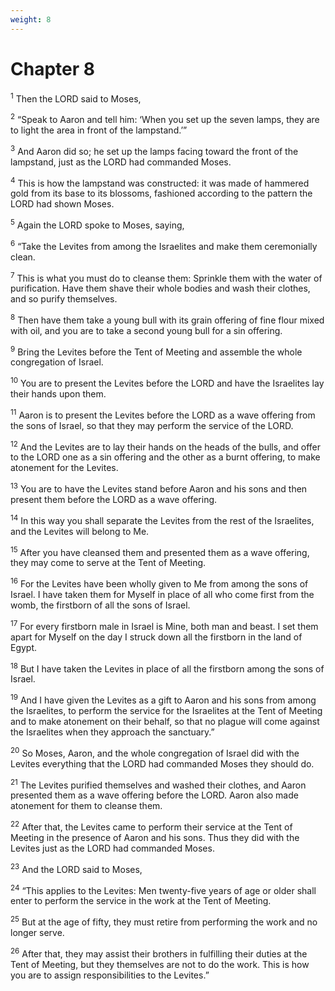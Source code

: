 ```yaml
---
weight: 8
---
```


# Chapter 8

<sup>1</sup> Then the LORD said to Moses, 

<sup>2</sup> “Speak to Aaron and tell him: ‘When you set up the seven lamps, they are to light the area in front of the lampstand.’” 

<sup>3</sup> And Aaron did so; he set up the lamps facing toward the front of the lampstand, just as the LORD had commanded Moses. 

<sup>4</sup> This is how the lampstand was constructed: it was made of hammered gold from its base to its blossoms, fashioned according to the pattern the LORD had shown Moses. 

<sup>5</sup> Again the LORD spoke to Moses, saying, 

<sup>6</sup> “Take the Levites from among the Israelites and make them ceremonially clean. 

<sup>7</sup> This is what you must do to cleanse them: Sprinkle them with the water of purification. Have them shave their whole bodies and wash their clothes, and so purify themselves. 

<sup>8</sup> Then have them take a young bull with its grain offering of fine flour mixed with oil, and you are to take a second young bull for a sin offering. 

<sup>9</sup> Bring the Levites before the Tent of Meeting and assemble the whole congregation of Israel. 

<sup>10</sup> You are to present the Levites before the LORD and have the Israelites lay their hands upon them. 

<sup>11</sup> Aaron is to present the Levites before the LORD as a wave offering from the sons of Israel, so that they may perform the service of the LORD. 

<sup>12</sup> And the Levites are to lay their hands on the heads of the bulls, and offer to the LORD one as a sin offering and the other as a burnt offering, to make atonement for the Levites. 

<sup>13</sup> You are to have the Levites stand before Aaron and his sons and then present them before the LORD as a wave offering. 

<sup>14</sup> In this way you shall separate the Levites from the rest of the Israelites, and the Levites will belong to Me. 

<sup>15</sup> After you have cleansed them and presented them as a wave offering, they may come to serve at the Tent of Meeting. 

<sup>16</sup> For the Levites have been wholly given to Me from among the sons of Israel. I have taken them for Myself in place of all who come first from the womb, the firstborn of all the sons of Israel. 

<sup>17</sup> For every firstborn male in Israel is Mine, both man and beast. I set them apart for Myself on the day I struck down all the firstborn in the land of Egypt. 

<sup>18</sup> But I have taken the Levites in place of all the firstborn among the sons of Israel. 

<sup>19</sup> And I have given the Levites as a gift to Aaron and his sons from among the Israelites, to perform the service for the Israelites at the Tent of Meeting and to make atonement on their behalf, so that no plague will come against the Israelites when they approach the sanctuary.” 

<sup>20</sup> So Moses, Aaron, and the whole congregation of Israel did with the Levites everything that the LORD had commanded Moses they should do. 

<sup>21</sup> The Levites purified themselves and washed their clothes, and Aaron presented them as a wave offering before the LORD. Aaron also made atonement for them to cleanse them. 

<sup>22</sup> After that, the Levites came to perform their service at the Tent of Meeting in the presence of Aaron and his sons. Thus they did with the Levites just as the LORD had commanded Moses. 

<sup>23</sup> And the LORD said to Moses, 

<sup>24</sup> “This applies to the Levites: Men twenty-five years of age or older shall enter to perform the service in the work at the Tent of Meeting. 

<sup>25</sup> But at the age of fifty, they must retire from performing the work and no longer serve. 

<sup>26</sup> After that, they may assist their brothers in fulfilling their duties at the Tent of Meeting, but they themselves are not to do the work. This is how you are to assign responsibilities to the Levites.” 


